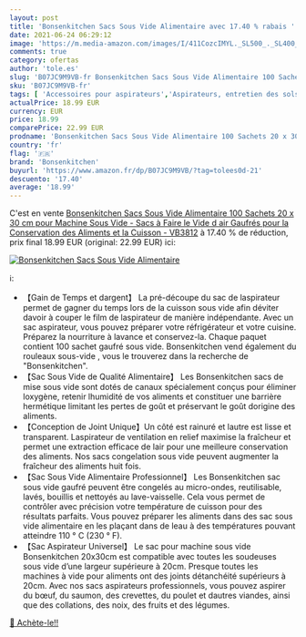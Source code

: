 ```yaml
---
layout: post
title: 'Bonsenkitchen Sacs Sous Vide Alimentaire avec 17.40 % rabais '
date: 2021-06-24 06:29:12
image: 'https://m.media-amazon.com/images/I/411CozcIMYL._SL500_._SL400_.jpg'
comments: true
category: ofertas
author: 'tole.es'
slug: 'B07JC9M9VB-fr Bonsenkitchen Sacs Sous Vide Alimentaire 100 Sachets 20 x...'
sku: 'B07JC9M9VB-fr'
tags: [ 'Accessoires pour aspirateurs','Aspirateurs, entretien des sols et nettoyeurs de vitres','Cuisine et Maison','Sacs droits pour aspirateurs','Sacs pour aspirateurs','bonsenkitchen', ]
actualPrice: 18.99 EUR
currency: EUR
price: 18.99
comparePrice: 22.99 EUR
prodname: 'Bonsenkitchen Sacs Sous Vide Alimentaire 100 Sachets 20 x 30 cm pour Machine Sous Vide - Sacs à Faire le Vide d air Gaufrés pour la Conservation des Aliments et la Cuisson - VB3812'
country: 'fr'
flag: '🇫🇷'
brand: 'Bonsenkitchen'
buyurl: 'https://www.amazon.fr/dp/B07JC9M9VB/?tag=tolees0d-21'
descuento: '17.40'
average: '18.99'
---
```


C'est en vente [Bonsenkitchen Sacs Sous Vide Alimentaire 100 Sachets 20 x 30 cm pour Machine Sous Vide - Sacs à Faire le Vide d air Gaufrés pour la Conservation des Aliments et la Cuisson - VB3812](https://www.amazon.fr/dp/B07JC9M9VB/?tag=tolees0d-21)  à  17.40 % de réduction, prix final  18.99 EUR (original: 22.99 EUR) ici:

[![Bonsenkitchen Sacs Sous Vide Alimentaire](https://m.media-amazon.com/images/I/411CozcIMYL._SL500_._SL400_.jpg)](https://www.amazon.fr/dp/B07JC9M9VB/?tag=tolees0d-21)

ℹ️:

- 【Gain de Temps et dargent】 La pré-découpe du sac de laspirateur permet de gagner du temps lors de la cuisson sous vide afin déviter davoir à couper le film de laspirateur de manière indépendante. Avec un sac aspirateur, vous pouvez préparer votre réfrigérateur et votre cuisine. Préparez la nourriture à lavance et conservez-la. Chaque paquet contient 100 sachet gaufré sous vide. Bonsenkitchen vend également du rouleaux sous-vide , vous le trouverez dans la recherche de "Bonsenkitchen".
- 【Sac Sous Vide de Qualité Alimentaire】 Les Bonsenkitchen sacs de mise sous vide sont dotés de canaux spécialement conçus pour éliminer loxygène, retenir lhumidité de vos aliments et constituer une barrière hermétique limitant les pertes de goût et préservant le goût dorigine des aliments.
- 【Conception de Joint Unique】Un côté est rainuré et lautre est lisse et transparent. Laspirateur de ventilation en relief maximise la fraîcheur et permet une extraction efficace de lair pour une meilleure conservation des aliments. Nos sacs congelation sous vide peuvent augmenter la fraîcheur des aliments huit fois.
- 【Sac Sous Vide Alimentaire Professionnel】 Les Bonsenkitchen sac sous vide gaufré peuvent être congelés au micro-ondes, reutilisable, lavés, bouillis et nettoyés au lave-vaisselle. Cela vous permet de contrôler avec précision votre température de cuisson pour des résultats parfaits. Vous pouvez préparer les aliments dans des sac sous vide alimentaire en les plaçant dans de leau à des températures pouvant atteindre 110 ° C (230 ° F).
- 【Sac Aspirateur Universel】 Le sac pour machine sous vide Bonsenkitchen 20x30cm est compatible avec toutes les soudeuses sous vide d’une largeur supérieure à 20cm. Presque toutes les machines à vide pour aliments ont des joints détanchéité supérieurs à 20cm. Avec nos sacs aspirateurs professionnels, vous pouvez aspirer du bœuf, du saumon, des crevettes, du poulet et dautres viandes, ainsi que des collations, des noix, des fruits et des légumes.

[🛒 Achète-le!!](https://www.amazon.fr/dp/B07JC9M9VB/?tag=tolees0d-21)
